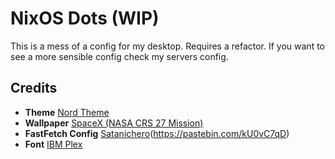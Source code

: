 # NixOS Dots (WIP)
This is a mess of a config for my desktop. Requires a refactor.
If you want to see a more sensible config check my servers config.

## Credits
- **Theme** [Nord Theme](https://www.nordtheme.com)
- **Wallpaper** [SpaceX (NASA CRS 27 Mission)](https://www.flickr.com/photos/spacex/52753759673/)
- **FastFetch Config** [Satanichero](https://www.reddit.com/user/Satanichero/)(https://pastebin.com/kU0vC7qD)
- **Font** [IBM Plex](https://www.ibm.com/plex/)